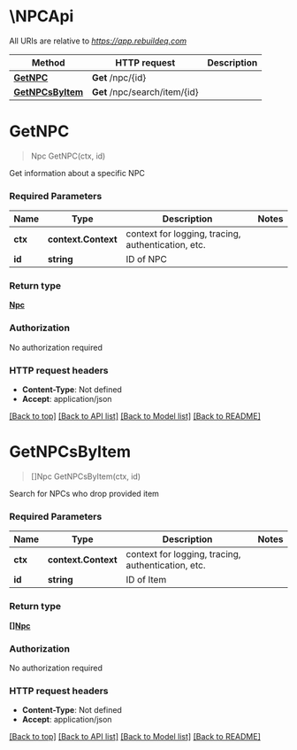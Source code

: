 # \NPCApi

All URIs are relative to *https://app.rebuildeq.com*

Method | HTTP request | Description
------------- | ------------- | -------------
[**GetNPC**](NPCApi.md#GetNPC) | **Get** /npc/{id} | 
[**GetNPCsByItem**](NPCApi.md#GetNPCsByItem) | **Get** /npc/search/item/{id} | 


# **GetNPC**
> Npc GetNPC(ctx, id)


Get information about a specific NPC

### Required Parameters

Name | Type | Description  | Notes
------------- | ------------- | ------------- | -------------
 **ctx** | **context.Context** | context for logging, tracing, authentication, etc.
  **id** | **string**| ID of NPC | 

### Return type

[**Npc**](NPC.md)

### Authorization

No authorization required

### HTTP request headers

 - **Content-Type**: Not defined
 - **Accept**: application/json

[[Back to top]](#) [[Back to API list]](../README.md#documentation-for-api-endpoints) [[Back to Model list]](../README.md#documentation-for-models) [[Back to README]](../README.md)

# **GetNPCsByItem**
> []Npc GetNPCsByItem(ctx, id)


Search for NPCs who drop provided item

### Required Parameters

Name | Type | Description  | Notes
------------- | ------------- | ------------- | -------------
 **ctx** | **context.Context** | context for logging, tracing, authentication, etc.
  **id** | **string**| ID of Item | 

### Return type

[**[]Npc**](NPC.md)

### Authorization

No authorization required

### HTTP request headers

 - **Content-Type**: Not defined
 - **Accept**: application/json

[[Back to top]](#) [[Back to API list]](../README.md#documentation-for-api-endpoints) [[Back to Model list]](../README.md#documentation-for-models) [[Back to README]](../README.md)

